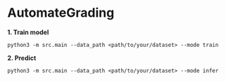 # AutomateGrading

**1. Train model**

```
python3 -m src.main --data_path <path/to/your/dataset> --mode train
```

**2. Predict**

```
python3 -m src.main --data_path <path/to/your/dataset> --mode infer
```
